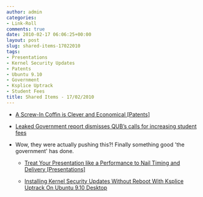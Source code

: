 ```yaml
---
author: admin
categories:
- Link-Roll
comments: true
date: 2010-02-17 06:06:25+00:00
layout: post
slug: shared-items-17022010
tags:
- Presentations
- Kernel Security Updates
- Patents
- Ubuntu 9.10
- Government
- Ksplice Uptrack
- Student Fees
title: Shared Items - 17/02/2010
---
```



  * [A Screw-In Coffin is Clever and Economical [Patents]](http://feeds.gawker.com/~r/gizmodo/full/~3/1q-6FCFQ6-w/a-screw+in-coffin-is-clever-and-economical)
  

  * [Leaked Government report dismisses QUB’s calls for increasing student fees](http://www.thegown.org.uk/2010/02/16/leaked-government-report-dismisses-qubs-calls-for-increasing-student-fees/)
  
- Wow, they were actually pushing this?! Finally something good 'the government' has done.
  * [Treat Your Presentation like a Performance to Nail Timing and Delivery [Presentations]](http://feeds.gawker.com/~r/lifehacker/full/~3/Evopx3QYEkk/treat-your-presentation-like-a-performance-to-nail-timing-and-delivery)
  

  * [Installing Kernel Security Updates Without Reboot With Ksplice Uptrack On Ubuntu 9.10 Desktop](http://www.howtoforge.com/installing-kernel-security-updates-without-reboot-with-ksplice-uptrack-on-ubuntu-9.10-desktop)
  

